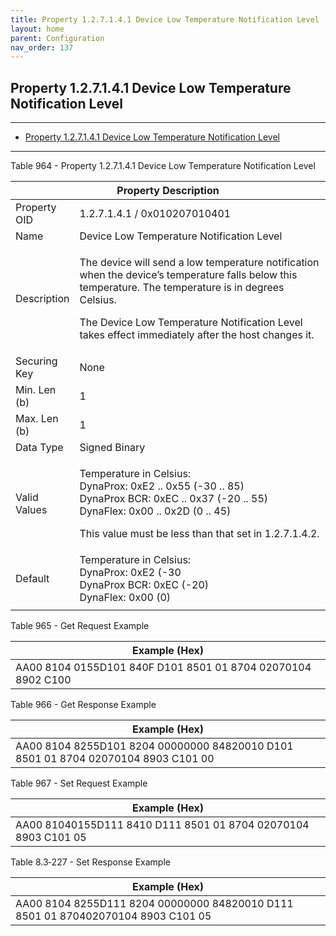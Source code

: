 ```yaml
---
title: Property 1.2.7.1.4.1 Device Low Temperature Notification Level
layout: home
parent: Configuration
nav_order: 137
---
```


## Property 1.2.7.1.4.1 Device Low Temperature Notification Level

---

- [Property 1.2.7.1.4.1 Device Low Temperature Notification Level](#property-127141-device-low-temperature-notification-level)

---


Table 964 - Property 1.2.7.1.4.1 Device Low Temperature Notification
Level

<table>
<colgroup>
<col style="width: 14%" />
<col style="width: 85%" />
</colgroup>
<thead>
<tr>
<th colspan="2">Property Description</th>
</tr>
</thead>
<tbody>
<tr>
<td>Property OID</td>
<td>1.2.7.1.4.1 / 0x010207010401</td>
</tr>
<tr>
<td>Name</td>
<td>Device Low Temperature Notification Level</td>
</tr>
<tr>
<td>Description</td>
<td><p>The device will send a low temperature notification when the
device’s temperature falls below this temperature. The temperature is in
degrees Celsius.</p>
<p>The Device Low Temperature Notification Level takes effect
immediately after the host changes it.</p></td>
</tr>
<tr>
<td>Securing Key</td>
<td>None</td>
</tr>
<tr>
<td>Min. Len (b)</td>
<td>1</td>
</tr>
<tr>
<td>Max. Len (b)</td>
<td>1</td>
</tr>
<tr>
<td>Data Type</td>
<td>Signed Binary</td>
</tr>
<tr>
<td>Valid Values</td>
<td><p>Temperature in Celsius:<br />
DynaProx: 0xE2 .. 0x55 (-30 .. 85)<br />
DynaProx BCR: 0xEC .. 0x37 (-20 .. 55)<br />
DynaFlex: 0x00 .. 0x2D (0 .. 45)</p>
<p>This value must be less than that set in 1.2.7.1.4.2.</p></td>
</tr>
<tr>
<td>Default</td>
<td>Temperature in Celsius:<br />
DynaProx: 0xE2 (-30<br />
DynaProx BCR: 0xEC (-20)<br />
DynaFlex: 0x00 (0)</td>
</tr>
<tr>
<td></td>
<td></td>
</tr>
</tbody>
</table>

Table 965 - Get Request Example

| Example (Hex)                                                |
|--------------------------------------------------------------|
| AA00 8104 0155D101 840F D101 8501 01 8704 02070104 8902 C100 |

Table 966 - Get Response Example

| Example (Hex) |
|----|
| AA00 8104 8255D101 8204 00000000 84820010 D101 8501 01 8704 02070104 8903 C101 00 |

Table 967 - Set Request Example

| Example (Hex)                                                  |
|----------------------------------------------------------------|
| AA00 81040155D111 8410 D111 8501 01 8704 02070104 8903 C101 05 |

Table 8.3‑227 - Set Response Example

| Example (Hex) |
|----|
| AA00 8104 8255D111 8204 00000000 84820010 D111 8501 01 870402070104 8903 C101 05 |

##